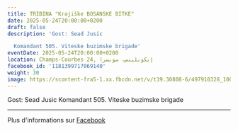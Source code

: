 ```yaml
---
title: TRIBINA "Krajiške BOSANSKE BITKE"
date: 2025-05-24T20:00:00+0200
draft: false
description: 'Gost: Sead Jusic

  Komandant 505. Viteske buzimske brigade'
eventDate: 2025-05-24T20:00:00+0200
location: Champs-Courbes 24, ‏إيكوبلينس‏، ‏سويسرا‏
facebook_id: '1181399717069140'
weight: 30
image: https://scontent-fra5-1.xx.fbcdn.net/v/t39.30808-6/497910328_1007825038144762_7375653666811415510_n.jpg?_nc_cat=110&ccb=1-7&_nc_sid=9e60e4&_nc_ohc=EXd1Ha1HxNQQ7kNvwHcZAQC&_nc_oc=AdmxLJFXjmk6a4_0i1tXZ3Js06FjhE5rQ4MZ3E7kHvw2N05ByaNIdXQ2DiqrNW_ZOyY&_nc_zt=23&_nc_ht=scontent-fra5-1.xx&edm=ABTKTjYEAAAA&_nc_gid=Bk9XizlpQOUKw7GrRA8FaQ&oh=00_AfMi1xsnI3Zzon79IT0SbhcSlrf90xuKOeRvRzlJqpExvg&oe=68569A2F
---
```


Gost: Sead Jusic
Komandant 505. Viteske buzimske brigade

---

Plus d'informations sur [Facebook](https://facebook.com/events/1181399717069140)